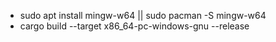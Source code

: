 <ul>
  <li>sudo apt install mingw-w64 || sudo pacman -S mingw-w64
  </li>
  <li>cargo build --target x86_64-pc-windows-gnu --release
  </li>
</ul>

